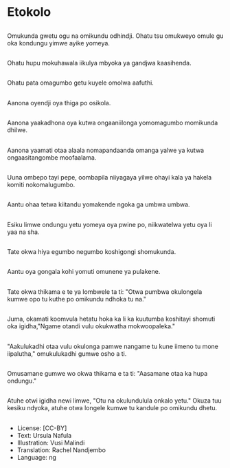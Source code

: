 # Etokolo

##
Omukunda gwetu ogu na omikundu odhindji. Ohatu tsu omukweyo omule gu oka kondungu yimwe ayike yomeya.

##
Ohatu hupu mokuhawala iikulya mbyoka ya gandjwa kaasihenda.

##
Ohatu pata omagumbo getu kuyele omolwa aafuthi.

##
Aanona oyendji oya thiga po osikola.

##
Aanona yaakadhona oya kutwa ongaaniilonga yomomagumbo momikunda dhilwe.

##
Aanona yaamati otaa alaala nomapandaanda omanga yalwe ya kutwa ongaasitangombe moofaalama.

##
Uuna ombepo tayi pepe, oombapila niiyagaya yilwe ohayi kala ya hakela komiti nokomalugumbo.

##
Aantu ohaa tetwa kiitandu yomakende ngoka ga umbwa umbwa.

##
Esiku limwe ondungu yetu yomeya oya pwine po, niikwatelwa yetu oya li yaa na sha.

##
Tate okwa hiya egumbo negumbo koshigongi shomukunda.

##
Aantu oya gongala kohi yomuti omunene ya pulakene.

##
Tate okwa thikama e te ya lombwele ta ti: "Otwa pumbwa okulongela kumwe opo tu kuthe po omikundu ndhoka tu na."

##
Juma, okamati koomvula hetatu hoka ka li ka kuutumba koshitayi shomuti oka igidha,"Ngame otandi vulu okukwatha mokwoopaleka."

##
"Aakulukadhi otaa vulu okulonga pamwe nangame tu kune iimeno tu mone iipalutha," omukulukadhi gumwe osho a ti.

##
Omusamane gumwe wo okwa thikama e ta ti: "Aasamane otaa ka hupa ondungu."

##
Atuhe otwi igidha newi limwe, "Otu na okulundulula onkalo yetu." Okuza tuu kesiku ndyoka, atuhe otwa longele kumwe tu kandule po omikundu dhetu.

##
* License: [CC-BY]
* Text: Ursula Nafula
* Illustration: Vusi Malindi
* Translation: Rachel Nandjembo
* Language: ng

